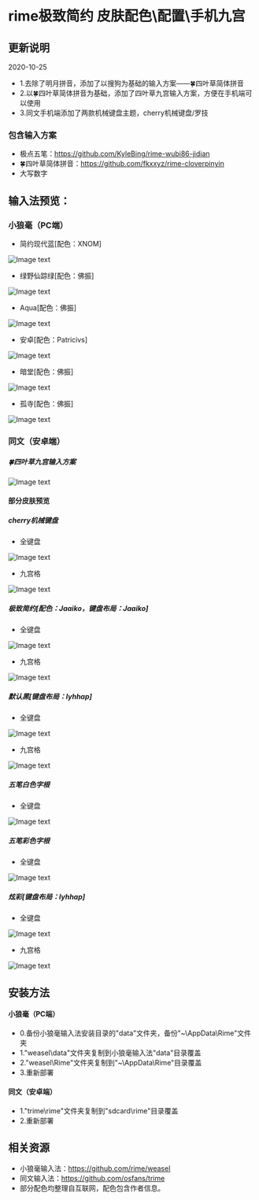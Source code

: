 # rime极致简约 皮肤配色\配置\手机九宫

## 更新说明
2020-10-25
- 1.去除了明月拼音，添加了以搜狗为基础的输入方案——🍀️四叶草简体拼音
- 2.以🍀️四叶草简体拼音为基础，添加了四叶草九宫输入方案，方便在手机端可以使用
- 3.同文手机端添加了两款机械键盘主题，cherry机械键盘/罗技

### 包含输入方案
 - 极点五笔：https://github.com/KyleBing/rime-wubi86-jidian
 - 🍀️四叶草简体拼音：https://github.com/fkxxyz/rime-cloverpinyin
 - 大写数字

## 输入法预览：
### 小狼毫（PC端）
- 简约现代蓝[配色：XNOM]

![Image text](/Res/preview_blue.png)
- 绿野仙踪绿[配色：佛振]

![Image text](/Res/preview_green.png)
- Aqua[配色：佛振]

![Image text](/Res/preview_blue1.png)
- 安卓[配色：Patricivs]

![Image text](/Res/preview_android.png)
- 暗堂[配色：佛振]

![Image text](/Res/preview_dark.png)
- 孤寺[配色：佛振]

![Image text](/Res/preview_temple.png)

### 同文（安卓端）

##### 🍀️四叶草九宫输入方案

![Image text](/Res/trime_preview_jiugong.png)

#### 部分皮肤预览

##### cherry机械键盘
- 全键盘

![Image text](/Res/trime_cherry.jpg)

- 九宫格

![Image text](/Res/trime_cherry_jiugong.jpg)

##### 极致简约[配色：Jaaiko，键盘布局：Jaaiko]
- 全键盘

![Image text](/Res/trime_preview.jpg)

- 九宫格

![Image text](/Res/trime_preview_jiugong.png)

##### 默认黑[键盘布局：lyhhap]
- 全键盘

![Image text](/Res/trime_wubi.jpg)

- 九宫格

![Image text](/Res/trime_wubi_jiugong.jpg)

##### 五笔白色字根
- 全键盘

![Image text](/Res/trime_wubiwhite.jpg)

##### 五笔彩色字根
- 全键盘

![Image text](/Res/trime_wubicolor.jpg)

##### 炫彩[键盘布局：lyhhap]
- 全键盘

![Image text](/Res/trime_xuancai.jpg)

- 九宫格

![Image text](/Res/trime_xuancai_jiugong.jpg)


## 安装方法
#### 小狼毫（PC端）
- 0.备份小狼毫输入法安装目录的"data"文件夹，备份"~\AppData\Rime"文件夹
- 1."weasel\data"文件夹复制到小狼毫输入法"data"目录覆盖
- 2."weasel\Rime"文件夹复制到"~\AppData\Rime"目录覆盖
- 3.重新部署
#### 同文（安卓端）
- 1."trime\rime"文件夹复制到"sdcard\rime"目录覆盖
- 2.重新部署
## 相关资源
 - 小狼毫输入法：https://github.com/rime/weasel
 - 同文输入法：https://github.com/osfans/trime
 - 部分配色均整理自互联网，配色包含作者信息。
